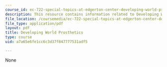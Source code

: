 ```yaml
---
course_id: ec-722-special-topics-at-edgerton-center-developing-world-prosthetics-spring-2010
description: This resource contains information related to Developing World Prosthetics.
file_location: /coursemedia/ec-722-special-topics-at-edgerton-center-developing-world-prosthetics-spring-2010/a7a65e6fe1cc6c3d37f847777531adf5_MITEC_722S10_lec6_intro.pdf
file_type: application/pdf
layout: pdf
title: Developing World Prosthetics
type: course
uid: a7a65e6fe1cc6c3d37f847777531adf5

---
```

None